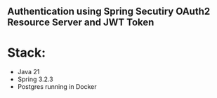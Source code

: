 ## Authentication using Spring Secutiry OAuth2 Resource Server and JWT Token

# Stack:

- Java 21
- Spring 3.2.3
- Postgres running in Docker
